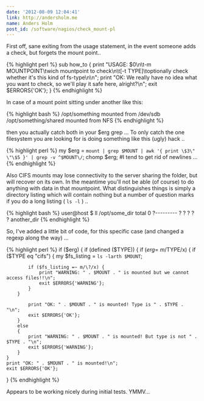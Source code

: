 ```yaml
---
date: '2012-08-09 12:04:41'
link: http://andersholm.me
name: Anders Holm
post_id: /software/nagios/check_mount-pl
---
```


First off, sane exiting from the usage statement, in the event someone adds a check, but forgets the mount point..



{% highlight perl %}
sub how_to
{
	print "USAGE: $0\n\t-m MOUNTPOINT\twich mountpoint to check\n\t[-t TYPE]\toptionally check whether it's this kind of fs-type\n\n";
	print "OK: We really have no idea what you want to check, so we'll play it safe here, alright?\n";
	exit $ERRORS{'OK'};
}
{% endhighlight %}



In case of a mount point sitting under another like this:



{% highlight bash %}
/opt/something mounted from /dev/sdb
/opt/something/shared mounted from NFS
{% endhighlight %}



then you actually catch both in your $erg grep ... To only catch the one filesystem you are looking for is doing something like this (ugly) hack ..



{% highlight perl %}
my $erg = `mount | grep $MOUNT | awk '{ print \$3\" \"\$5 }' | grep -v ^$MOUNT\/`;
chomp $erg; #I tend to get rid of newlines ...
{% endhighlight %}



Also CIFS mounts may lose connectivity to the server sharing the folder, but will recover on its own. In the meantime you'll not be able (of course) to do anything with data in that mountpoint. What distinguishes things is simply a directory listing which will contain nothing but a number of question marks if you do a long listing ( `ls -l` ) ..



{% highlight bash %}
user@host $ ll /opt/some_dir
total 0
?--------- ? ? ? ?            ? another_dir
{% endhighlight %}



So, I've added a little bit of code, for this specific case (and changed a regexp along the way) ...



{% highlight perl %}
if ($erg)
{
	if (defined ($TYPE))
	{
		if ($erg =~ m/$TYPE/x)
		{ if ($TYPE eq "cifs") {
			my $fs_listing = `ls -larth $MOUNT`;
			
			if ($fs_listing =~ m/\?/x) {
				print "WARNING: " . $MOUNT . " is mounted but we cannot access files!!\n";
				exit $ERRORS{'WARNING'};
			}
		}

			print "OK: " . $MOUNT . " is mounted! Type is " . $TYPE . "\n";
			exit $ERRORS{'OK'};
		}
		else
		{
			print "WARNING: " . $MOUNT . " is mounted! But type is not " . $TYPE . "\n";
			exit $ERRORS{'WARNING'};
		}
	}
	print "OK: " . $MOUNT . " is mounted!\n";
	exit $ERRORS{'OK'};
}
{% endhighlight %}



Appears to be working nicely during initial tests. YMMV...